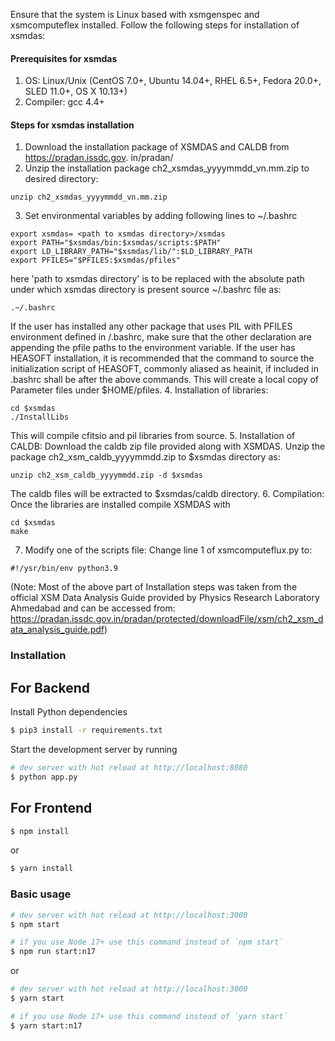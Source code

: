 Ensure that the system is Linux based with xsmgenspec and xsmcomputeflex installed. Follow the following steps for installation of xsmdas:
#### Prerequisites for xsmdas
1. OS: Linux/Unix (CentOS 7.0+, Ubuntu 14.04+, RHEL 6.5+, Fedora 20.0+, SLED 11.0+,
OS X 10.13+)
2. Compiler: gcc 4.4+

#### Steps for xsmdas installation
1. Download the installation package of XSMDAS and CALDB from https://pradan.issdc.gov.
in/pradan/
2. Unzip the installation package ch2_xsmdas_yyyymmdd_vn.mm.zip to desired directory:
``` 
unzip ch2_xsmdas_yyyymmdd_vn.mm.zip
```
3. Set environmental variables by adding following lines to ~/.bashrc
```
export xsmdas= <path to xsmdas directory>/xsmdas
export PATH="$xsmdas/bin:$xsmdas/scripts:$PATH"
export LD_LIBRARY_PATH="$xsmdas/lib/":$LD_LIBRARY_PATH
export PFILES="$PFILES:$xsmdas/pfiles"
```
here 'path to xsmdas directory' is to be replaced with the absolute path under which
xsmdas directory is present
source ~/.bashrc file as:
```
.~/.bashrc
```
If the user has installed any other package that uses PIL with PFILES environment defined
in /.bashrc, make sure that the other declaration are appending the pfile paths to the
environment variable.
If the user has HEASOFT installation, it is recommended that the command to source
the initialization script of HEASOFT, commonly aliased as heainit, if included in .bashrc
shall be after the above commands. This will create a local copy of Parameter files under
$HOME/pfiles.
4. Installation of libraries:
```
cd $xsmdas
./InstallLibs
```
This will compile cfitsio and pil libraries from source.
5. Installation of CALDB:
Download the caldb zip file provided along with XSMDAS. Unzip the package
ch2_xsm_caldb_yyyymmdd.zip to $xsmdas directory as:
```
unzip ch2_xsm_caldb_yyyymmdd.zip -d $xsmdas
```
The caldb files will be extracted to $xsmdas/caldb directory.
6. Compilation:
Once the libraries are installed compile XSMDAS with
```
cd $xsmdas
make
```
7. Modify one of the scripts file:
Change line 1 of xsmcomputeflux.py to:
``` 
#!/ysr/bin/env python3.9
```
(Note: Most of the above part of Installation steps was taken from the official XSM Data Analysis Guide provided by Physics Research Laboratory Ahmedabad and can be accessed from: https://pradan.issdc.gov.in/pradan/protected/downloadFile/xsm/ch2_xsm_data_analysis_guide.pdf)
### Installation
## For Backend
Install Python dependencies 
``` bash
$ pip3 install -r requirements.txt
```

Start the development server by running 
``` bash
# dev server with hot reload at http://localhost:8080
$ python app.py
```
## For Frontend

``` bash
$ npm install
```

or

``` bash
$ yarn install
```

### Basic usage

``` bash
# dev server with hot reload at http://localhost:3000
$ npm start 

# if you use Node 17+ use this command instead of `npm start`
$ npm run start:n17 
```

or 

``` bash
# dev server with hot reload at http://localhost:3000
$ yarn start

# if you use Node 17+ use this command instead of `yarn start`
$ yarn start:n17 
```

